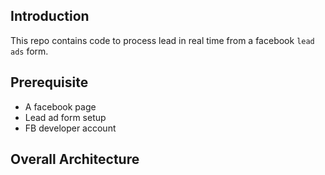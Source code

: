 ## Introduction
This repo contains code to process lead in real time from a facebook `lead ads` form. 

## Prerequisite
- A facebook page
- Lead ad form setup 
- FB developer account

## Overall Architecture 
